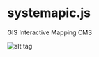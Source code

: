 systemapic.js
=============

GIS Interactive Mapping CMS

![alt tag](app/public/dist/images/SYSLOGO.png)
